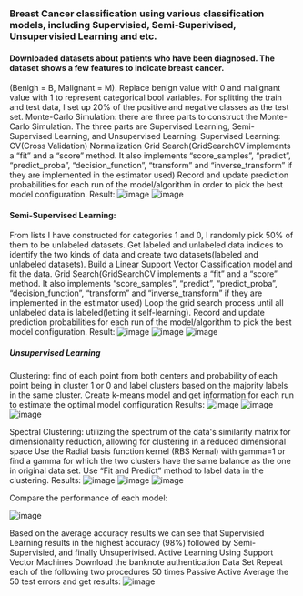 
### Breast Cancer classification using various classification models, including Supervisied, Semi-Superivised, Unsupervisied Learning and etc. 
#### Downloaded datasets about patients who have been diagnosed. The dataset shows a few features to indicate breast cancer. 
(Benigh = B, Malignant = M). Replace benign value with 0 and malignant value with 1 to represent categorical bool variables.
For splitting the train and test data, I set up 20% of the positive and negative classes as the test set.
Monte-Carlo Simulation: there are three parts to construct the Monte-Carlo Simulation. The three parts are Supervised Learning, Semi-Supervised Learning, and Unsupervised Learning.
Supervised Learning:
CV(Cross Validation)
Normalization
Grid Search(GridSearchCV implements a “fit” and a “score” method. It also implements “score_samples”, “predict”, “predict_proba”, “decision_function”, “transform” and “inverse_transform” if they are implemented in the estimator used)
Record and update prediction probabilities for each run of the model/algorithm in order to pick the best model configuration.
Result:
![image](https://github.com/KaiyiSss/DSCI-552-Machine-Learning/assets/60586553/e6b0a8b9-8625-4645-9586-13fceabd390f)
![image](https://github.com/KaiyiSss/DSCI-552-Machine-Learning/assets/60586553/d3fdfadf-98f2-4452-9a70-4a2e05cde523)



#### Semi-Supervised Learning:
From lists I have constructed for categories 1 and 0, I randomly pick 50% of them to be unlabeled datasets.
Get labeled and unlabeled data indices to identify the two kinds of data and create two datasets(labeled and unlabeled datasets).
Build a Linear Support Vector Classification model and fit the data.
Grid Search(GridSearchCV implements a “fit” and a “score” method. It also implements “score_samples”, “predict”, “predict_proba”, “decision_function”, “transform” and “inverse_transform” if they are implemented in the estimator used)
Loop the grid search process until all unlabeled data is labeled(letting it self-learning).
Record and update prediction probabilities for each run of the model/algorithm to pick the best model configuration.
Result:
![image](https://github.com/KaiyiSss/DSCI-552-Machine-Learning/assets/60586553/9fa166dc-01f8-44ec-8f65-6d3511a14cce)
![image](https://github.com/KaiyiSss/DSCI-552-Machine-Learning/assets/60586553/620a1c4f-cc51-4d4a-a5ab-6de2f96cae7e)
![image](https://github.com/KaiyiSss/DSCI-552-Machine-Learning/assets/60586553/2e9ca456-4995-4ddb-b4ac-61a2ef4efc4a)





##### Unsupervised Learning
Clustering: find of each point from both centers and probability of each point being in cluster 1 or 0 and label clusters based on the majority labels in the same cluster.
Create k-means model and get information for each run to estimate the optimal model configuration
Results:
![image](https://github.com/KaiyiSss/DSCI-552-Machine-Learning/assets/60586553/7b29eb89-92e9-4d18-b29c-b994875f7da7)
![image](https://github.com/KaiyiSss/DSCI-552-Machine-Learning/assets/60586553/35d86f30-270e-4e51-9ddc-642e402f9ed5)
![image](https://github.com/KaiyiSss/DSCI-552-Machine-Learning/assets/60586553/0a0f5fae-8364-49f0-a4ed-1433bf171f4d)








Spectral Clustering: utilizing the spectrum of the data's similarity matrix for dimensionality reduction, allowing for clustering in a reduced dimensional space
Use the Radial basis function kernel (RBS Kernal) with gamma=1 or find a gamma for which the two clusters have the same balance as the one in original data set. 
Use “Fit and Predict” method to label data in the clustering.
Results:
![image](https://github.com/KaiyiSss/DSCI-552-Machine-Learning/assets/60586553/5046d474-d4c4-4b35-854e-6c0e66596245)
![image](https://github.com/KaiyiSss/DSCI-552-Machine-Learning/assets/60586553/06f50f08-e3c4-4986-82bf-4450144a9268)
![image](https://github.com/KaiyiSss/DSCI-552-Machine-Learning/assets/60586553/57005167-b4d8-45aa-ac6b-df9a82f87852)



  


Compare the performance of each model:


![image](https://github.com/KaiyiSss/DSCI-552-Machine-Learning/assets/60586553/a0b5ccb2-00ae-4711-bdc4-18add8ffc2c0)


Based on the average accuracy results we can see that Supervisied Learning results in the highest accuracy (98%) followed by Semi-Supervisied, and finally Unsuperivised.
Active Learning Using Support Vector Machines
Download the banknote authentication Data Set
Repeat each of the following two procedures 50 times
 Passive
Active
 Average the 50 test errors and get results:
 ![image](https://github.com/KaiyiSss/DSCI-552-Machine-Learning/assets/60586553/239488ba-06fb-4d4d-8c85-ffc903d16705)


